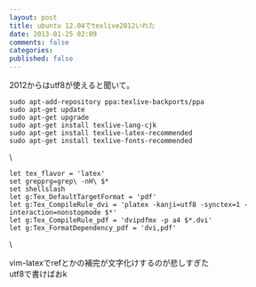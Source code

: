 ```yaml
---
layout: post
title: ubuntu 12.04でtexlive2012いれた
date: 2013-01-25 02:09
comments: false
categories: 
published: false
---
```


2012からはutf8が使えると聞いて。

    sudo apt-add-repository ppa:texlive-backports/ppa
    sudo apt-get update
    sudo apt-get upgrade
    sudo apt-get install texlive-lang-cjk
    sudo apt-get install texlive-latex-recommended
    sudo apt-get install texlive-fonts-recommended

\

~~~~ {.syntax-highlight}
let tex_flavor = 'latex'
set grepprg=grep\ -nH\ $*
set shellslash
let g:Tex_DefaultTargetFormat = 'pdf'
let g:Tex_CompileRule_dvi = 'platex -kanji=utf8 -synctex=1 -interaction=nonstopmode $*'
let g:Tex_CompileRule_pdf = 'dvipdfmx -p a4 $*.dvi'
let g:Tex_FormatDependency_pdf = 'dvi,pdf'
~~~~

\

vim-latexでrefとかの補完が文字化けするのが悲しすぎた\
utf8で書けばおk
